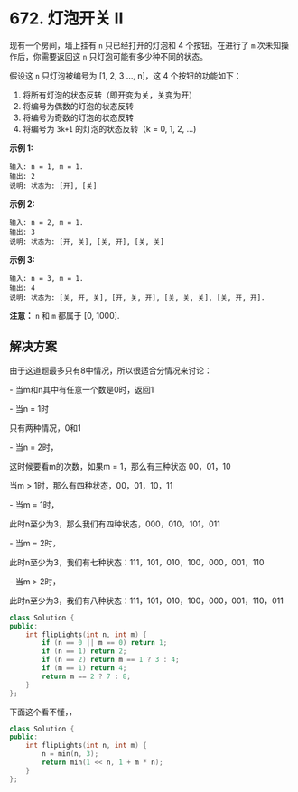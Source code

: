 # 672. 灯泡开关 Ⅱ

现有一个房间，墙上挂有 `n` 只已经打开的灯泡和 4 个按钮。在进行了 `m` 次未知操作后，你需要返回这 `n` 只灯泡可能有多少种不同的状态。

假设这 `n` 只灯泡被编号为 [1, 2, 3 ..., n]，这 4 个按钮的功能如下：

1. 将所有灯泡的状态反转（即开变为关，关变为开）
2. 将编号为偶数的灯泡的状态反转
3. 将编号为奇数的灯泡的状态反转
4. 将编号为 `3k+1` 的灯泡的状态反转（k = 0, 1, 2, ...)

**示例 1:**

```
输入: n = 1, m = 1.
输出: 2
说明: 状态为: [开], [关]

```

**示例 2:**

```
输入: n = 2, m = 1.
输出: 3
说明: 状态为: [开, 关], [关, 开], [关, 关]

```

**示例 3:**

```
输入: n = 3, m = 1.
输出: 4
说明: 状态为: [关, 开, 关], [开, 关, 开], [关, 关, 关], [关, 开, 开].

```

**注意：** `n` 和 `m` 都属于 [0, 1000].

## 解决方案

由于这道题最多只有8中情况，所以很适合分情况来讨论：

\- 当m和n其中有任意一个数是0时，返回1

\- 当n = 1时

只有两种情况，0和1

\- 当n = 2时，

这时候要看m的次数，如果m = 1，那么有三种状态 00，01，10

当m > 1时，那么有四种状态，00，01，10，11

\- 当m = 1时，

此时n至少为3，那么我们有四种状态，000，010，101，011

\- 当m = 2时，

此时n至少为3，我们有七种状态：111，101，010，100，000，001，110

\- 当m > 2时，

此时n至少为3，我们有八种状态：111，101，010，100，000，001，110，011

```c++
class Solution {
public:
    int flipLights(int n, int m) {
        if (n == 0 || m == 0) return 1;
        if (n == 1) return 2;
        if (n == 2) return m == 1 ? 3 : 4;
        if (m == 1) return 4;
        return m == 2 ? 7 : 8;
    }
};
```

下面这个看不懂，，

```c++
class Solution {
public:
    int flipLights(int n, int m) {
        n = min(n, 3);
        return min(1 << n, 1 + m * n);
    }
};
```

